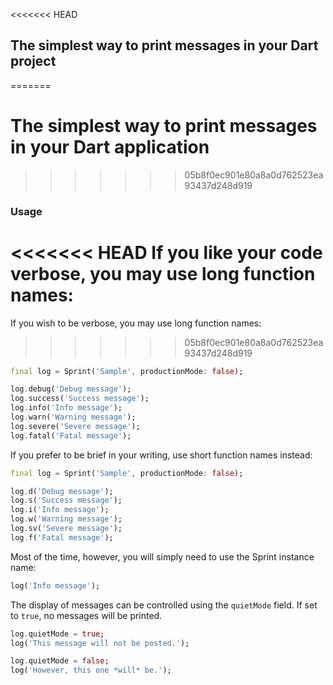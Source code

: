 <<<<<<< HEAD
## The simplest way to print messages in your Dart project
=======
# The simplest way to print messages in your Dart application
>>>>>>> 05b8f0ec901e80a8a0d762523ea93437d248d919

### Usage

<<<<<<< HEAD
If you like your code verbose, you may use long function names:
=======
If you wish to be verbose, you may use long function names:
>>>>>>> 05b8f0ec901e80a8a0d762523ea93437d248d919

```dart
final log = Sprint('Sample', productionMode: false);

log.debug('Debug message');
log.success('Success message');
log.info('Info message');
log.warn('Warning message');
log.severe('Severe message');
log.fatal('Fatal message');
```

If you prefer to be brief in your writing, use short function names instead:

```dart
final log = Sprint('Sample', productionMode: false);

log.d('Debug message');
log.s('Success message');
log.i('Info message');
log.w('Warning message');
log.sv('Severe message');
log.f('Fatal message');
```

Most of the time, however, you will simply need to use the Sprint instance name:

```dart
log('Info message');
```

The display of messages can be controlled using the `quietMode` field. If set to `true`, no messages will be printed.

```dart
log.quietMode = true;
log('This message will not be posted.');

log.quietMode = false;
log('However, this one *will* be.');
```